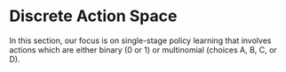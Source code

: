 # Discrete Action Space

In this section, our focus is on single-stage policy learning that involves actions which are either binary (0 or 1) or multinomial (choices A, B, C, or D).
